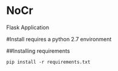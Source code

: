 # NoCr
Flask Application

#Install
requires a python 2.7 environment

##Installing requirements

```
pip install -r requirements.txt 

```
